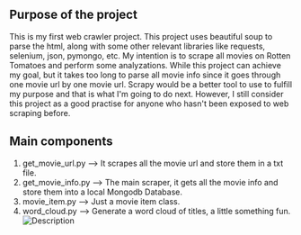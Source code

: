 ## Purpose of the project
This is my first web crawler project. This project uses beautiful soup to parse the html, along with some other relevant libraries like requests, selenium, json, pymongo, etc. My intention is to scrape all movies on Rotten Tomatoes and perform some analyzations. While this project can achieve my goal, but it takes too long to parse all movie info since it goes through one movie url by one movie url. Scrapy would be a better tool to use to fulfill my purpose and that is what I'm going to do next. However, I still consider this project as a good practise for anyone who hasn't been exposed to web scraping before.
## Main components 
1. get_movie_url.py --> It scrapes all the movie url and store them in a txt file.
2. get_movie_info.py --> The main scraper, it gets all the movie info and store them into a local Mongodb Database.
3. movie_item.py --> Just a movie item class.
4. word_cloud.py --> Generate a word cloud of titles, a little something fun.<br>![Description](https://github.com/Regina77/Rotten_Tomatoes_Web_Crawler_bs4/title_word_cloud.png)
